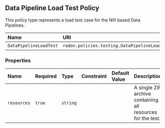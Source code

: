 ## Data Pipeline Load Test Policy

This policy type represents a load test case for the Nifi based Data Pipelines.

| Name | URI | Version | Derived From |
|:---- |:--- |:------- |:------------ |
| `DataPipelineLoadTest` | `radon.policies.testing.DataPipelineLoadTest` | 1.0.0 | `radon.policies.testing.LoadTest` |

### Properties

| Name | Required | Type | Constraint | Default Value | Description |
|:---- |:-------- |:---- |:---------- |:------------- |:----------- |
| `resources` | `true` | `string` |  |  | A single ZIP archive containing all resources for the test. | 


